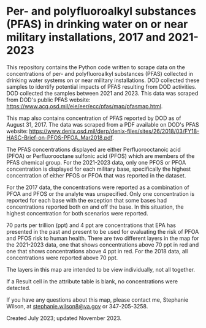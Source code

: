 <h1>Per- and polyfluoroalkyl substances (PFAS) in drinking water on or near military installations, 2017 and 2021-2023</h1>

This repository contains the Python code written to scrape data on the concentrations of per- and polyfluoroalkyl substances (PFAS) collected in drinking water systems on or near military installations.  DOD collected these samples to identify potential impacts of PFAS resulting from DOD activities. DOD collected the samples between 2021 and 2023. This data was scraped from DOD's public PFAS website: https://www.acq.osd.mil/eie/eer/ecc/pfas/map/pfasmap.html. 

This map also contains concentration of PFAS reported by DOD as of August 31, 2017. The data was scraped from a PDF available on DOD's PFAS website: https://www.denix.osd.mil/derp/denix-files/sites/26/2018/03/FY18-HASC-Brief-on-PFOS-PFOA_Mar2018.pdf.

The PFAS concentrations displayed are either Perfluorooctanoic acid (PFOA) or Perfluorooctane sulfonic acid (PFOS) which are members of the PFAS chemical group. For the 2021-2023 data, only one PFOS or PFOA concentration is displayed for each military base, specifically the highest concentration of either PFOS or PFOA that was reported in the dataset. 

For the 2017 data, the concentrations were reported as a combination of PFOA and PFOS or the analyte was unspecified. Only one concentration is reported for each base with the exception that some bases had concentrations reported both on and off the base. In this situation, the highest concentration for both scenarios were reported. 

70 parts per trillion (ppt) and 4 ppt are concentrations that EPA has presented in the past and present to be used for evaluating the risk of PFOA and PFOS risk to human health. There are two different layers in the map for the 2021-2023 data, one that shows concentrations above 70 ppt in red and one that shows concentrations above 4 ppt in red. For the 2018 data, all concentrations were reported above 70 ppt. 

The layers in this map are intended to be view individually, not all together.

If a Result cell in the attribute table is blank, no concentrations were detected. 

If you have any questions about this map, please contact me, Stephanie Wilson, at stephanie.wilson8@va.gov or 347-205-3258. 

Created July 2023; updated November 2023. 
